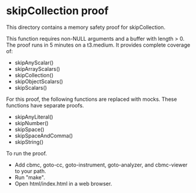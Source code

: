 skipCollection proof
==============

This directory contains a memory safety proof for skipCollection.

This function requires non-NULL arguments and a buffer with length > 0.
The proof runs in 5 minutes on a t3.medium.  It provides complete coverage of:
* skipAnyScalar()
* skipArrayScalars()
* skipCollection()
* skipObjectScalars()
* skipScalars()

For this proof, the following functions are replaced with mocks.
These functions have separate proofs.
* skipAnyLiteral()
* skipNumber()
* skipSpace()
* skipSpaceAndComma()
* skipString()

To run the proof.
* Add cbmc, goto-cc, goto-instrument, goto-analyzer, and cbmc-viewer
  to your path.
* Run "make".
* Open html/index.html in a web browser.
